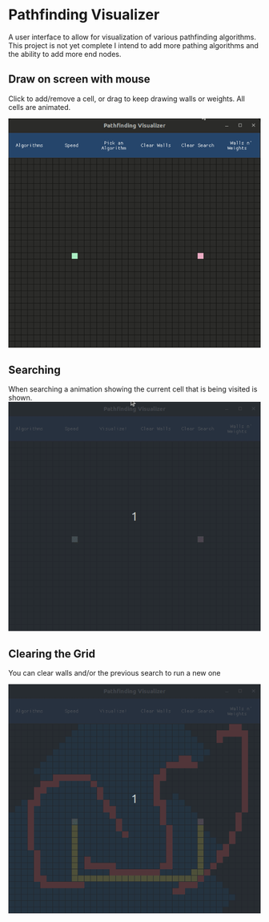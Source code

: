 # Pathfinding Visualizer
A user interface to allow for visualization of various pathfinding algorithms.
This project is not yet complete I intend to add more pathing algorithms and 
the ability to add more end nodes.

## Draw on screen with mouse 
Click to add/remove a cell, or drag to keep drawing walls or weights.
All cells are animated.

![Draw](./gifs/draw_walls.gif)

## Searching 
When searching a animation showing the current cell that is being visited is shown.
![BFS](./gifs/BFS.gif)

## Clearing the Grid
You can clear walls and/or the previous search to run a new one

![DFS](./gifs/DFS.gif)

